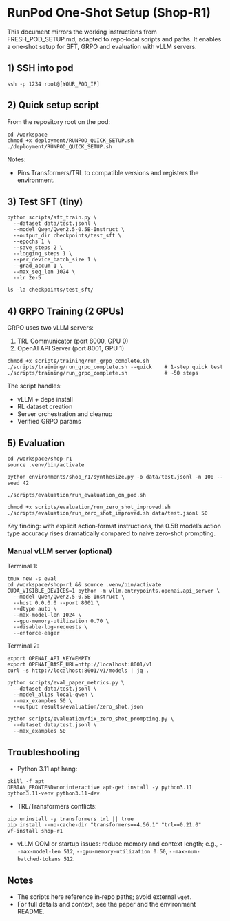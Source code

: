 # RunPod One‑Shot Setup (Shop‑R1)

This document mirrors the working instructions from FRESH_POD_SETUP.md, adapted to repo‑local scripts and paths. It enables a one‑shot setup for SFT, GRPO and evaluation with vLLM servers.

## 1) SSH into pod
```
ssh -p 1234 root@[YOUR_POD_IP]
```

## 2) Quick setup script
From the repository root on the pod:
```
cd /workspace
chmod +x deployment/RUNPOD_QUICK_SETUP.sh
./deployment/RUNPOD_QUICK_SETUP.sh
```
Notes:
- Pins Transformers/TRL to compatible versions and registers the environment.

## 3) Test SFT (tiny)
```
python scripts/sft_train.py \
  --dataset data/test.jsonl \
  --model Qwen/Qwen2.5-0.5B-Instruct \
  --output_dir checkpoints/test_sft \
  --epochs 1 \
  --save_steps 2 \
  --logging_steps 1 \
  --per_device_batch_size 1 \
  --grad_accum 1 \
  --max_seq_len 1024 \
  --lr 2e-5

ls -la checkpoints/test_sft/
```

## 4) GRPO Training (2 GPUs)
GRPO uses two vLLM servers:
1) TRL Communicator (port 8000, GPU 0)
2) OpenAI API Server (port 8001, GPU 1)

```
chmod +x scripts/training/run_grpo_complete.sh
./scripts/training/run_grpo_complete.sh --quick    # 1‑step quick test
./scripts/training/run_grpo_complete.sh            # ~50 steps
```
The script handles:
- vLLM + deps install
- RL dataset creation
- Server orchestration and cleanup
- Verified GRPO params

## 5) Evaluation
```
cd /workspace/shop-r1
source .venv/bin/activate

python environments/shop_r1/synthesize.py -o data/test.jsonl -n 100 --seed 42

./scripts/evaluation/run_evaluation_on_pod.sh

chmod +x scripts/evaluation/run_zero_shot_improved.sh
./scripts/evaluation/run_zero_shot_improved.sh data/test.jsonl 50
```
Key finding: with explicit action‑format instructions, the 0.5B model’s action type accuracy rises dramatically compared to naive zero‑shot prompting.

### Manual vLLM server (optional)
Terminal 1:
```
tmux new -s eval
cd /workspace/shop-r1 && source .venv/bin/activate
CUDA_VISIBLE_DEVICES=1 python -m vllm.entrypoints.openai.api_server \
  --model Qwen/Qwen2.5-0.5B-Instruct \
  --host 0.0.0.0 --port 8001 \
  --dtype auto \
  --max-model-len 1024 \
  --gpu-memory-utilization 0.70 \
  --disable-log-requests \
  --enforce-eager
```
Terminal 2:
```
export OPENAI_API_KEY=EMPTY
export OPENAI_BASE_URL=http://localhost:8001/v1
curl -s http://localhost:8001/v1/models | jq .

python scripts/eval_paper_metrics.py \
  --dataset data/test.jsonl \
  --model_alias local-qwen \
  --max_examples 50 \
  --output results/evaluation/zero_shot.json

python scripts/evaluation/fix_zero_shot_prompting.py \
  --dataset data/test.jsonl \
  --max_examples 50
```

## Troubleshooting
- Python 3.11 apt hang:
```
pkill -f apt
DEBIAN_FRONTEND=noninteractive apt-get install -y python3.11 python3.11-venv python3.11-dev
```

- TRL/Transformers conflicts:
```
pip uninstall -y transformers trl || true
pip install --no-cache-dir "transformers==4.56.1" "trl==0.21.0"
vf-install shop-r1
```

- vLLM OOM or startup issues: reduce memory and context length; e.g., `--max-model-len 512`, `--gpu-memory-utilization 0.50`, `--max-num-batched-tokens 512`.

## Notes
- The scripts here reference in‑repo paths; avoid external `wget`.
- For full details and context, see the paper and the environment README.

